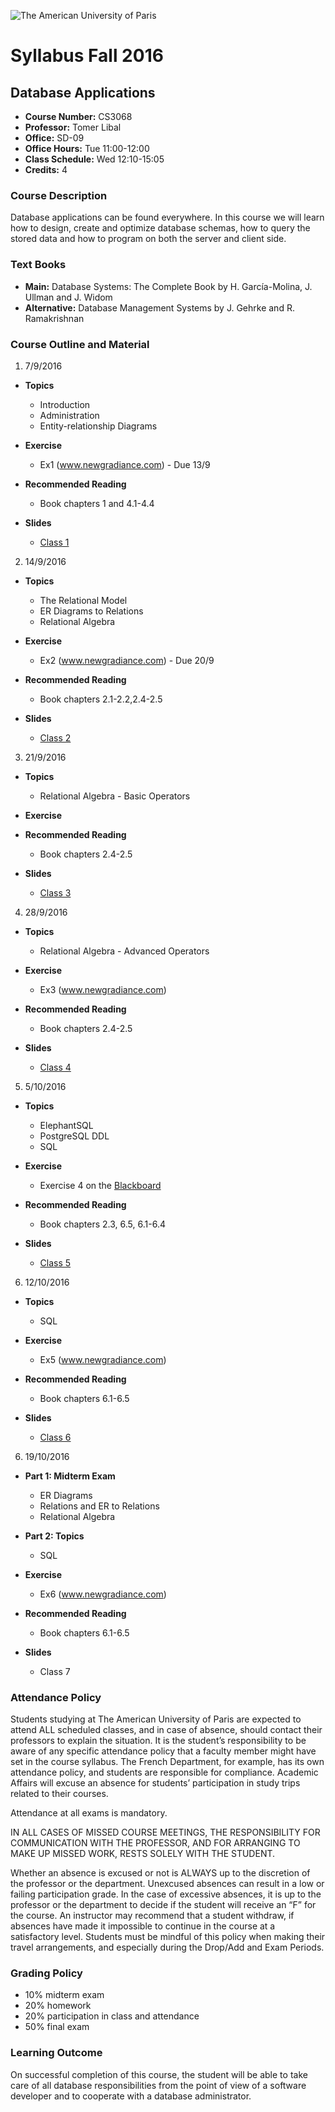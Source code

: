 ![The American University of Paris](https://upload.wikimedia.org/wikipedia/en/4/4c/American_University_of_Paris.png)
# Syllabus Fall 2016
## Database Applications

* **Course Number:** CS3068
* **Professor:** Tomer Libal
* **Office:** SD-09
* **Office Hours:** Tue 11:00-12:00
* **Class Schedule:** Wed 12:10-15:05
* **Credits:** 4

### Course Description
Database applications can be found everywhere. In this course we will
learn how to design, create and optimize database schemas, how to query the stored data and how to program on both
the server and client side.

### Text Books

* **Main:**        Database Systems: The Complete Book by  H. García-Molina, J. Ullman and J. Widom
* **Alternative:** Database Management Systems by J. Gehrke and R. Ramakrishnan

### Course Outline and Material

1. 7/9/2016

  * **Topics**

    * Introduction
    * Administration
    * Entity-relationship Diagrams

  * **Exercise**

    * Ex1 (www.newgradiance.com) - Due 13/9

  * **Recommended Reading**

    * Book chapters 1 and 4.1-4.4

  * **Slides**

    * [Class
      1](https://blackboard.aup.edu/webapps/blackboard/execute/content/file?cmd=view&mode=designer&content_id=_224412_1&course_id=_5785_1)

2. 14/9/2016

  * **Topics**

    * The Relational Model
    * ER Diagrams to Relations
    * Relational Algebra

  * **Exercise**

    * Ex2 (www.newgradiance.com) - Due 20/9

  * **Recommended Reading**

    * Book chapters 2.1-2.2,2.4-2.5

  * **Slides**

    * [Class
      2](https://blackboard.aup.edu/webapps/blackboard/execute/content/file?cmd=view&mode=designer&content_id=_225332_1&course_id=_5785_1)

3. 21/9/2016

  * **Topics**

    * Relational Algebra - Basic Operators

  * **Exercise**

  * **Recommended Reading**

    * Book chapters 2.4-2.5

  * **Slides**

    * [Class 3](https://blackboard.aup.edu/webapps/blackboard/execute/content/file?cmd=view&mode=designer&content_id=_225784_1&course_id=_5785_1)

4. 28/9/2016

  * **Topics**

    * Relational Algebra - Advanced Operators

  * **Exercise**

    * Ex3 (www.newgradiance.com)

  * **Recommended Reading**

    * Book chapters 2.4-2.5

  * **Slides**

    * [Class
      4](https://blackboard.aup.edu/webapps/blackboard/execute/content/file?cmd=view&content_id=_226282_1&course_id=_5785_1&launch_in_new=true)

5. 5/10/2016

  * **Topics**

    * ElephantSQL
    * PostgreSQL DDL
    * SQL

  * **Exercise**

    * Exercise 4 on the [Blackboard](https://blackboard.aup.edu)

  * **Recommended Reading**

    * Book chapters 2.3, 6.5, 6.1-6.4

  * **Slides**

    * [Class
      5](https://blackboard.aup.edu/webapps/blackboard/execute/content/file?cmd=view&mode=designer&content_id=_226615_1&course_id=_5785_1)

6. 12/10/2016

  * **Topics**

    * SQL

  * **Exercise**

    * Ex5 (www.newgradiance.com)

  * **Recommended Reading**

    * Book chapters 6.1-6.5

  * **Slides**

    * [Class
      6](https://blackboard.aup.edu/webapps/blackboard/execute/content/file?cmd=view&mode=designer&content_id=_226885_1&course_id=_5785_1)

6. 19/10/2016

  * **Part 1: Midterm Exam**

    * ER Diagrams
    * Relations and ER to Relations
    * Relational Algebra

  * **Part 2: Topics**

    * SQL

  * **Exercise**

    * Ex6 (www.newgradiance.com)

  * **Recommended Reading**

    * Book chapters 6.1-6.5

  * **Slides**

    * Class 7



### Attendance Policy
Students studying at The American University of Paris are expected to
attend ALL scheduled classes, and in case of absence, should contact
their professors to explain the situation. It is the student’s
responsibility to be aware of any specific attendance policy that a
faculty member might have set in the course syllabus. The French
Department, for example, has its own attendance policy, and students are
responsible for compliance. Academic Affairs will excuse an absence for
students’ participation in study trips related to their courses.

Attendance at all exams is mandatory.

IN ALL CASES OF MISSED COURSE MEETINGS, THE RESPONSIBILITY FOR
COMMUNICATION WITH THE PROFESSOR, AND FOR ARRANGING TO MAKE UP MISSED
WORK, RESTS SOLELY WITH THE STUDENT.

Whether an absence is excused or not is ALWAYS up to the discretion of
the professor or the department. Unexcused absences can result in a low
or failing participation grade. In the case of excessive absences, it is
up to the professor or the department to decide if the student will
receive an “F” for the course. An instructor may recommend that a
student withdraw, if absences have made it impossible to continue in the
course at a satisfactory level.
Students must be mindful of this policy when making their travel
arrangements, and especially during the Drop/Add and Exam Periods.

### Grading Policy
* 10% midterm exam
* 20% homework
* 20% participation in class and attendance
* 50% final exam

### Learning Outcome
On successful completion of this course, the student will be able to
take care of all database responsibilities from the point of view of a
software developer and to cooperate with a database administrator.
